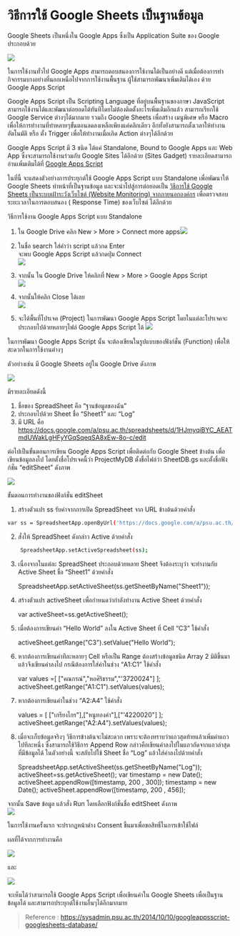 
วิธีการใช้ Google Sheets เป็นฐานข้อมูล
==

Google Sheets เป็นหนึ่งใน Google Apps ซึ่งเป็น Application Suite ของ Google ประกอบด้วย

![](https://lh3.googleusercontent.com/LCvRPOqvEDw0cB-CGm1onZ78Eov-T0TQKyi2MtfYynf0S0__Mh-IvD-kncuy1Dcdria19YL6kXikF6-9gbpcJP0fsd0zgLLy3VVXISlUyfs5XtcRUQBMtp8K5OPMXGcQ)

ในการใช้งานทั่วไป Google Apps สามารถตอบสนองการใช้งานได้เป็นอย่างดี แต่เมื่อต้องการทำกิจกรรมบางอย่างที่นอกเหนือไปจากการใช้งานพื้นฐาน ผู้ใช้สามารถพัฒนาเพิ่มเติมได้เอง ด้วย Google Apps Script

Google Apps Script เป็น Scripting Language ที่อยู่บนพื้นฐานของภาษา JavaScript สามารถใช้งานได้และพัฒนาต่อยอดได้ทันทีโดยไม่ต้องติดตั้งอะไรเพิ่มเติมอีกแล้ว สามารถเรียกใช้ Google Service ต่างๆได้มากมาย รวมถึง Google Sheets เพื่อสร้าง เมนูพิเศษ หรือ Macro เพื่อให้การทำงานที่ทำหลายๆขั้นตอนลดลงเหลือเพียงแค่คลิกเดียว อีกทั้งยังสามารถตั้งเวลาให้ทำงานอัตโนมัติ หรือ ตั้ง Trigger เพื่อให้ทำงานเมื่อเกิด Action ต่างๆได้อีกด้วย

Google Apps Script มี 3 ชนิด ได้แค่ Standalone, Bound to Google Apps และ Web App ซึ่งจะสามารถใช้งานร่วมกับ Google Sites ได้อีกด้วย (Sites Gadget) รายละเอียดสามารถอ่านเพิ่มเติมได้ที่  [Google Apps Script](https://developers.google.com/apps-script/)

ในที่นี้ จะแสดงตัวอย่างการประยุกต์ใช้ Google Apps Script แบบ Standalone เพื่อพัฒนาให้ Google Sheets ทำหน้าที่เป็นฐานข้อมูล และจะนำไปสู่การต่อยอดเป็น  [วิธีการใช้ Google Sheets เป็นระบบเฝ้าระวังเว็บไซต์ (Website Monitoring) จากภายนอกองค์กร](https://docs.google.com/a/psu.ac.th/document/d/1n2t9nYVcVUo2E9RtSfG4d15K98v2LSOfck2vzMhf3eQ/edit) เพื่อตรวจสอบระยะเวลาในการตอบสนอง ( Response Time) ของเว็บไซต์ ได้อีกด้วย

วิธีการใช้งาน Google Apps Script แบบ Standalone

1.  ใน Google Drive คลิก New > More > Connect more apps![](https://lh5.googleusercontent.com/ijiAGDa3aTwHGcRLyp5AA1bJYEfHXVUoKRF0PNKC0NKK1cokxckdUWYZXLopq0aXbIwHOLBl_KtIjzLMRndnHSE5UqboCuoVTRYD7gVaoZ6HIPN1FEwEGNORM02od9MT)

2.  ในชื่อ search ใส่คำว่า script แล้วกด Enter  
    จะพบ Google Apps Script แล้วกดปุ่ม Connect  
    ![](https://lh4.googleusercontent.com/c_xYkFC_o2Kpx7SzNlLg7BUfaEmbi7Ew7PnoPW0eQH37LCCbLewiprLtJbCiGzkfn3O5N6BGlSnEJk-b1WbxK87osqPbVAq7Ds64BeFfuqyeapkxfoJT-EXqWdNWyn6L)
3.  จากนั้น ใน Google Drive ให้คลิกที่ New > More > Google Apps Script  
    ![](https://lh4.googleusercontent.com/JLYpWjT0EgVRwDdb7YPTZGQrrtOpYk6WXHZYNoqeaf-MuOeopUFQLB72Us-km_WgHNojhPz3fuovNPzYUgBnZL3g2smmJtW8t3GocYTmoMs1lrjQ536cUl6uzW40fPfD)
4.  จากนั้นให้คลิก Close ได้เลย  
    ![](https://lh4.googleusercontent.com/TZSU87NzgN8jL2jRi4_9uDjB3gNMCZVn7AKSoutnqdNoWZDX_gXU1TjznKBJ92JQa88MC6f2UUiIBXTUbNMJ17Kjl788mZyyj_F-ZsznruEDho5rasCFxlOFwKDumHT5)
5.  จะได้พื้นที่โปรเจค (Project) ในการพัฒนา Google Apps Script โดยในแต่ละโปรเจคจะประกอบไปด้วยหลายๆไฟล์ Google Apps Script ได้  ![](https://lh3.googleusercontent.com/DAFIMfoNrfMoj7e_yPN2C2xP91IiCCmibucL1fNdz9y7LnhKqJaAKceAWAi7xFv0Lmw4lUSBqmO76AHH-T-lvZxxGl3TiBZ-7uJLfciczJGb1cAD-aHbWlXffAlRqGxi)

ในการพัฒนา Google Apps Script นั้น จะต้องเขียนในรูปแบบของฟังก์ชั่น (Function) เพื่อให้สะดวกในการใช้งานต่างๆ

ตัวอย่างเช่น มี Google Sheets อยู่ใน Google Drive ดังภาพ

![](https://lh5.googleusercontent.com/5iGLojQ-rKwex49cypFU17st8qcrYeQeRnzzIIHKfjKwBmKksVbLd2v3oXO5TTrd32sHYiVsaOW6tfbXelvbtNai216-JWR50I3GyyhCFjPbnTAecPTVQ9Hy6uKiZJgr)

มีรายละเอียดดังนี้

1.  ชื่อของ SpreadSheet คือ “ฐานข้อมูลของฉัน”
2.  ประกอบไปด้วย Sheet ชื่อ “Sheet1” และ “Log”
3.  มี URL คือ  
    https://docs.google.com/a/psu.ac.th/spreadsheets/d/1HJmyqiBYC_AEATmdUWakLgHFyYGqSqeqSA8xEw-8o-c/edit

ต่อไปเป็นขั้นตอนการเขียน Google Apps Script เพื่อติดต่อกับ Google Sheet ข้างต้น เพื่อเขียนข้อมูลลงไป โดยตั้งชื่อโปรเจคนี้ว่า ProjectMyDB ตั้งชื่อไฟล์ว่า SheetDB.gs และตั้งชื่อฟังก์ชั่น “editSheet” ดังภาพ

![](https://lh3.googleusercontent.com/ntjmnBA8f-yJMTlUq8_4J7__Mm3SejHfn5Mu-47UegL3Fz8OeVf6htOzrK4uAoQtntBIQXHt_dXj2iJV8JSVZt9SyOQea_hh80UyoG175-rsYNsZX5FnElUk-0ObCej5)

ขั้นตอนการทำงานของฟังก์ชั่น editSheet

1.  สร้างตัวแปร ss รับค่าจากการเปิด SpreadSheet จาก URL ข้างต้นด้วยคำสั่ง
```bash
var ss = SpreadsheetApp.openByUrl('https://docs.google.com/a/psu.ac.th/spreadsheets/d/1HJmyqiBYC_AEATmdUWakLgHFyYGqSqeqSA8xEw-8o-c/edit');
```

2.  สั่งให้ SpreadSheet ดังกล่าว Active ด้วยคำสั่ง
```bash    
    SpreadsheetApp.setActiveSpreadsheet(ss);
  ```  

3.  เนื่องจากในแต่ละ SpreadSheet ประกอบด้วยหลาย Sheet จึงต้องระบุว่า จะทำงานกับ Active Sheet ชื่อ “Sheet1” ด้วยคำสั่ง
    
    SpreadsheetApp.setActiveSheet(ss.getSheetByName("Sheet1"));
    

4.  สร้างตัวแปร activeSheet เพื่อกำหนดว่ากำลังทำงาน Active Sheet ด้วยคำสั่ง
    
    var activeSheet=ss.getActiveSheet();
    

5.  เมื่อต้องการเขียนค่า “Hello World” ลงใน Active Sheet ที่ Cell “C3” ใช้คำสั่ง
    
    activeSheet.getRange("C3").setValue("Hello World");
    

6.  หากต้องการเขียนค่าทีละหลายๆ Cell หรือเป็น Range ต้องสร้างข้อมูลชนิด Array 2 มิติขึ้นมา แล้วจึงเขียนค่าลงไป กรณีต้องการใส่ค่าในช่วง “A1:C1” ใช้คำสั่ง
    
    var values =[  ["คณกรณ์","หอศิริธรรม","'3720024"]  ];
    activeSheet.getRange("A1:C1").setValues(values);
    

7.  หากต้องการเขียนค่าในช่วง “A2:A4” ใช้คำสั่ง
    
    values = [ ["เกรียงไกร"],["หนูทองคำ"],["'4220020"] ];
    activeSheet.getRange("A2:A4").setValues(values);
    

8.  เมื่อจะเก็บข้อมูลจริงๆ วิธีการข้างต้นจะไม่สะดวก เพราะจะต้องทราบว่าแถวสุดท้ายแล้วเพิ่มค่าแถวไปทีละหนึ่ง ซึ่งสามารถใช้วิธีการ Append Row กล่าวคือเขียนค่าลงไปในแถวถัดจากแถวล่าสุดที่มีข้อมูลได้ ในตัวอย่างนี้ จะสลับไปใช้ Sheet ชื่อ “Log” แล้วใส่ค่าลงไปด้วยคำสั่ง
    
    SpreadsheetApp.setActiveSheet(ss.getSheetByName("Log"));
    activeSheet=ss.getActiveSheet();
    var timestamp = new Date();
    activeSheet.appendRow([timestamp, 200 , 300]);
    timestamp = new Date();
    activeSheet.appendRow([timestamp, 200 , 456]);
    

จากนั้น Save ข้อมูล แล้วสั่ง Run โดยเลือกฟังก์ชั่นชื่อ editSheet ดังภาพ  
![](https://lh4.googleusercontent.com/6SNGQ3vMuwGtm-53ZQq_hs2AvHwYcV0iEDaEme6sWVAviezX_gSAkEajV-n2Lv5cFq5mjjbVzyeRtPbxnxi3IL-TkljKRY1ElBgc3N2HMd3429zM4HEa8C89lAyhYxld)

ในการใช้งานครั้งแรก จะปรากฏหน้าต่าง Consent ขึ้นมาเพื่อขอสิทธิ์ในการเข้าใช้ไฟล์

ผลที่ได้จากการทำงานคือ

![](https://lh4.googleusercontent.com/sJBGWhnrF7WrJBtgM9nJhoZpbVf1YckUz9MCgpTZJOTsxFLsfUw1sISgrLd-eDmN7Dt9mEVOFMo12UK6d140lPSML0ZgomSecfA9rnIUru9zqHnA0EMW3w9J9U1mfte8)

และ

![](https://lh6.googleusercontent.com/BumIrm1mQ5AeBE9zVct0aZGB8dV4SqMVvHIRZpi5WHUISUtHJlukHWThjbnfZ1QLy7e9ErHA_ctRLonyNh7bbeeNLhLTAhXLWsypZ7AgEny5R3hmPn84cKIrVKQM8LCj)

จะเห็นได้ว่าสามารถใช้ Google Apps Script เพื่อเขียนค่าใน Google Sheets เพื่อเป็นฐานข้อมูลได้ และสามารถประยุกต์ใช้งานอื่นๆได้อีกมากมาย



> Reference : https://sysadmin.psu.ac.th/2014/10/10/googleappsscript-googlesheets-database/
<!--stackedit_data:
eyJoaXN0b3J5IjpbMTkwMjExNzUyMV19
-->